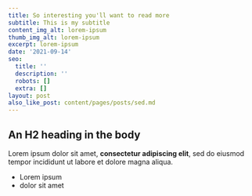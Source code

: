 ```yaml
---
title: So interesting you'll want to read more
subtitle: This is my subtitle
content_img_alt: lorem-ipsum
thumb_img_alt: lorem-ipsum
excerpt: lorem-ipsum
date: '2021-09-14'
seo:
  title: ''
  description: ''
  robots: []
  extra: []
layout: post
also_like_post: content/pages/posts/sed.md
---
```

## An H2 heading in the body

Lorem ipsum dolor sit amet, **consectetur adipiscing elit**, sed do eiusmod tempor incididunt ut labore et dolore magna aliqua.

*   Lorem ipsum
*   dolor sit amet
